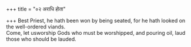 +++
title = "०२ अराधि होता"

+++
Best Priest, he hath been won by being seated, for he hath looked on the well-ordered viands.  
     Come, let usworship Gods who must be worshipped, and pouring oil, laud those who should be lauded.